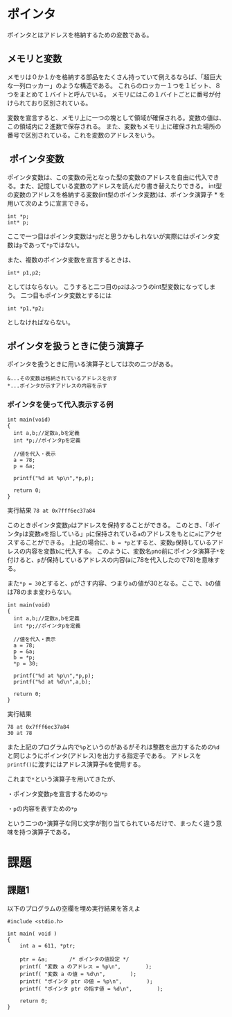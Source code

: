 # ポインタ
ポインタとはアドレスを格納するための変数である。

## メモリと変数
メモリは０か１かを格納する部品をたくさん持っていて例えるならば、「超巨大な一列ロッカー」のような構造である。
これらのロッカー１つを１ビット、８つをまとめて１バイトと呼んでいる。
メモリにはこの１バイトごとに番号が付けられており区別されている。

変数を宣言すると、メモリ上に一つの塊として領域が確保される。変数の値は、この領域内に２進数で保存される。
また、変数もメモリ上に確保された場所の番号で区別されている。これを変数のアドレスをいう。

##  ポインタ変数
ポインタ変数は、この変数の元となった型の変数のアドレスを自由に代入できる。また、記憶している変数のアドレスを読んだり書き替えたりできる。
int型の変数のアドレスを格納する変数(int型のポインタ変数)は、ポインタ演算子 * を用いて次のように宣言できる。

```
int *p;
int* p;
```

ここで一つ目はポインタ変数は`*p`だと思うかもしれないが実際にはポインタ変数は`p`であって`*p`ではない。

また、複数のポインタ変数を宣言するときは、

`int* p1,p2;`

としてはならない。
こうすると二つ目の`p2`はふつうのint型変数になってしまう。
二つ目もポインタ変数とするには

`int *p1,*p2;`

としなければならない。

## ポインタを扱うときに使う演算子
ポインタを扱うときに用いる演算子としては次の二つがある。

```
&...その変数は格納されているアドレスを示す
*...ポインタが示すアドレスの内容を示す
```

### ポインタを使って代入表示する例

```
int main(void)
{
  int a,b;//定数a,bを定義
  int *p;//ポインタpを定義
  
  //値を代入・表示
  a = 78;
  p = &a;
  
  printf("%d at %p\n",*p,p);
  
  return 0;
}
```

実行結果
`78 at 0x7fff6ec37a84`

このときポインタ変数`p`はアドレスを保持することができる。
このとき、「ポインタ`p`は変数`a`を指している」`p`に保持されている`a`のアドレスをもとに`a`にアクセスすることができる。
上記の場合に、`b = *p`とすると、変数`p`保持しているアドレスの内容を変数`b`に代入する。
このように、変数名`p`no前にポインタ演算子`*`を付けると、`p`が保持しているアドレスの内容(aに78を代入したので78)を意味する。

また`*p = 30`とすると、`p`がさす内容、つまり`a`の値が30となる。ここで、`b`の値は78のまま変わらない。

```
int main(void)
{
  int a,b;//定数a,bを定義
  int *p;//ポインタpを定義
  
  //値を代入・表示
  a = 78;
  p = &a;
  b = *p;
  *p = 30;
  
  printf("%d at %p\n",*p,p);
  printf("%d at %d\n",a,b);
  
  return 0;
}
```

実行結果

```
78 at 0x7fff6ec37a84
30 at 78
```

また上記のプログラム内で`%p`というのがあるがそれは整数を出力するための`%d`と同じようにポインタ(アドレス)を出力する指定子である。
アドレスを`printf()`に渡すにはアドレス演算子`&`を使用する。

これまで`*`という演算子を用いてきたが、

・ポインタ変数`p`を宣言するための`*p`

・`p`の内容を表すための`*p`

という二つの`*`演算子な同じ文字が割り当てられているだけで、まったく違う意味を持つ演算子である。

# 課題

## 課題1

以下のプログラムの空欄を埋め実行結果を答えよ

```
#include <stdio.h>

int main( void )
{
	int a = 611, *ptr;
	
	ptr = &a;		/* ポインタの値設定 */
	printf( "変数 a のアドレス = %p\n",        );
	printf( "変数 a の値 = %d\n",        );
	printf( "ポインタ ptr の値 = %p\n",        );
	printf( "ポインタ ptr の指す値 = %d\n",        );
	
	return 0;
}
```



